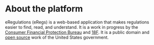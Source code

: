 # About the platform

eRegulations (eRegs) is a web-based application that makes regulations easier to find,
read, and understand. It is a work in progress by the [Consumer Financial Protection Bureau](http://consumerfinance.gov/) and [18F](https://18f.gsa.gov/). It is a public domain and [open source](#open-source-and-contributing) work of the United States government.
